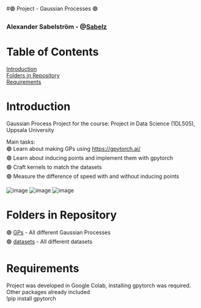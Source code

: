  #:purple_circle: Project - Gaussian Processes :purple_circle:

### Alexander Sabelström - @[Sabelz](https://github.com/Sabelz)

# Table of Contents
[Introduction](#introduction)  
[Folders in Repository ](#folders)  
[Requirements](#introduction)  

# Introduction <a name="introduction"/>
Gaussian Process Project for the course: Project in Data Science (1DL505), Uppsala University
  
Main tasks:   
:purple_circle: Learn about making GPs using https://gpytorch.ai/  
:purple_circle: Learn about inducing points and implement them with gpytorch  
:purple_circle: Craft kernels to match the datasets  
:purple_circle: Measure the difference of speed with and without inducing points  

![image](https://github.com/Sabelz/Project18/assets/61190192/87953f94-f1a8-4876-80af-f0056dad98a3) ![image](https://github.com/Sabelz/Project18/assets/61190192/debfd5a6-a72f-417c-a8aa-691c809719e6)
![image](https://github.com/Sabelz/Project18/assets/61190192/d4269e04-756c-4a6d-836b-ae9f549ade1c)



# Folders in Repository  <a name="folders"/> 
:purple_circle: [GPs](./GPs) - All different Gaussian Processes  
:purple_circle: [datasets](./datasets) - All different datasets

# Requirements <a name="requirements"/>
Project was developed in Google Colab, installing gpytorch was required. Other packages already included<br />
!pip install gpytorch  


